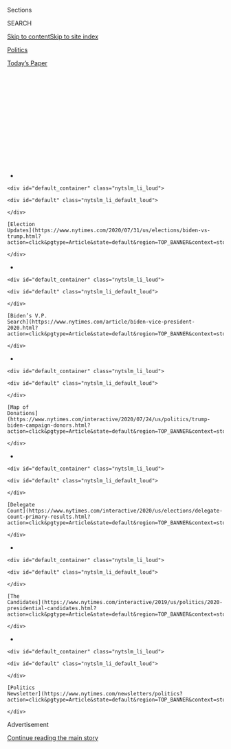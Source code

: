 <div id="app">

<div>

<div>

<div>

<div class="NYTAppHideMasthead css-1q2w90k e1suatyy0">

<div class="section css-ui9rw0 e1suatyy2">

<div class="css-eph4ug er09x8g0">

<div class="css-6n7j50">

</div>

<span class="css-1dv1kvn">Sections</span>

<div class="css-10488qs">

<span class="css-1dv1kvn">SEARCH</span>

</div>

[Skip to content](#site-content)[Skip to site
index](#site-index)

</div>

<div id="masthead-section-label" class="css-1wr3we4 eaxe0e00">

[Politics](https://www.nytimes.com/section/politics)

</div>

<div class="css-10698na e1huz5gh0">

</div>

</div>

<div id="masthead-bar-one" class="section hasLinks css-15hmgas e1csuq9d3">

<div class="css-uqyvli e1csuq9d0">

</div>

<div class="css-1uqjmks e1csuq9d1">

</div>

<div class="css-9e9ivx">

[](https://myaccount.nytimes.com/auth/login?response_type=cookie&client_id=vi)

</div>

<div class="css-1bvtpon e1csuq9d2">

[Today’s
Paper](https://www.nytimes.com/section/todayspaper)

</div>

</div>

</div>

</div>

<div data-aria-hidden="false">

<div id="site-content" data-role="main">

<div>

<div class="css-1aor85t" style="opacity:0.000000001;z-index:-1;visibility:hidden">

<div class="css-1hqnpie">

<div class="css-epjblv">

<span class="css-17xtcya">[Politics](/section/politics)</span><span class="css-x15j1o">|</span><span class="css-fwqvlz">Trump’s
Actions Rattle the Military World: ‘I Can’t Support the
Man’</span>

</div>

<div class="css-k008qs">

<div class="css-1iwv8en">

<span class="css-18z7m18"></span>

<div>

</div>

</div>

<span class="css-1n6z4y">https://nyti.ms/30Cosi6</span>

<div class="css-1705lsu">

<div class="css-4xjgmj">

<div class="css-4skfbu" data-role="toolbar" data-aria-label="Social Media Share buttons, Save button, and Comments Panel with current comment count" data-testid="share-tools">

  - 
  - 
  - 
  - 
    
    <div class="css-6n7j50">
    
    </div>

  - 

</div>

</div>

</div>

</div>

</div>

</div>

<div id="NYT_TOP_BANNER_REGION" class="css-13pd83m">

<div>

<div id="styln-elections-notifications-menu" class="section interactive-content interactive-size-medium css-1edisqu">

<div class="css-17ih8de interactive-body">

<div class="nytslm_innerContainer" data-aria-live="polite">

<div class="nytslm_title">

</div>

  - 
    
    <div id="default_container" class="nytslm_li_loud">
    
    <div id="default" class="nytslm_li_default_loud">
    
    </div>
    
    [Election
    Updates](https://www.nytimes.com/2020/07/31/us/elections/biden-vs-trump.html?action=click&pgtype=Article&state=default&region=TOP_BANNER&context=storylines_menu)
    
    </div>

  - 
    
    <div id="default_container" class="nytslm_li_loud">
    
    <div id="default" class="nytslm_li_default_loud">
    
    </div>
    
    [Biden’s V.P.
    Search](https://www.nytimes.com/article/biden-vice-president-2020.html?action=click&pgtype=Article&state=default&region=TOP_BANNER&context=storylines_menu)
    
    </div>

  - 
    
    <div id="default_container" class="nytslm_li_loud">
    
    <div id="default" class="nytslm_li_default_loud">
    
    </div>
    
    [Map of
    Donations](https://www.nytimes.com/interactive/2020/07/24/us/politics/trump-biden-campaign-donors.html?action=click&pgtype=Article&state=default&region=TOP_BANNER&context=storylines_menu)
    
    </div>

  - 
    
    <div id="default_container" class="nytslm_li_loud">
    
    <div id="default" class="nytslm_li_default_loud">
    
    </div>
    
    [Delegate
    Count](https://www.nytimes.com/interactive/2020/us/elections/delegate-count-primary-results.html?action=click&pgtype=Article&state=default&region=TOP_BANNER&context=storylines_menu)
    
    </div>

  - 
    
    <div id="default_container" class="nytslm_li_loud">
    
    <div id="default" class="nytslm_li_default_loud">
    
    </div>
    
    [The
    Candidates](https://www.nytimes.com/interactive/2019/us/politics/2020-presidential-candidates.html?action=click&pgtype=Article&state=default&region=TOP_BANNER&context=storylines_menu)
    
    </div>

  - 
    
    <div id="default_container" class="nytslm_li_loud">
    
    <div id="default" class="nytslm_li_default_loud">
    
    </div>
    
    [Politics
    Newsletter](https://www.nytimes.com/newsletters/politics?action=click&pgtype=Article&state=default&region=TOP_BANNER&context=storylines_menu)
    
    </div>

</div>

</div>

</div>

</div>

</div>

<div id="top-wrapper" class="css-1sy8kpn">

<div id="top-slug" class="css-l9onyx">

Advertisement

</div>

[Continue reading the main
story](#after-top)

<div class="ad top-wrapper" style="text-align:center;height:100%;display:block;min-height:250px">

<div id="top" class="place-ad" data-position="top" data-size-key="top">

</div>

</div>

<div id="after-top">

</div>

</div>

<div>

<div id="sponsor-wrapper" class="css-1hyfx7x">

<div id="sponsor-slug" class="css-19vbshk">

Supported by

</div>

[Continue reading the main
story](#after-sponsor)

<div id="sponsor" class="ad sponsor-wrapper" style="text-align:center;height:100%;display:block">

</div>

<div id="after-sponsor">

</div>

</div>

<div class="css-186x18t">

</div>

<div class="css-1vkm6nb ehdk2mb0">

# Trump’s Actions Rattle the Military World: ‘I Can’t Support the Man’

</div>

The president’s threat to use troops against largely peaceful
protesters, as well as other attempts to politicize the military, have
unsettled a number of current and former members and their families.

<div class="css-79elbk" data-testid="photoviewer-wrapper">

<div class="css-z3e15g" data-testid="photoviewer-wrapper-hidden">

</div>

<div class="css-1a48zt4 ehw59r15" data-testid="photoviewer-children">

![<span class="css-16f3y1r e13ogyst0" data-aria-hidden="true">Erin
Fangmann, whose husband is in the Air Force, said that she had voted
Republican all her life, but that President Trump had “hurt the
military.”</span><span class="css-cnj6d5 e1z0qqy90" itemprop="copyrightHolder"><span class="css-1ly73wi e1tej78p0">Credit...</span><span><span>Bridget
Bennett for The New York
Times</span></span></span>](https://static01.nyt.com/images/2020/06/09/us/politics/09military-vote-00/09military-vote-00-articleLarge-v2.jpg?quality=75&auto=webp&disable=upscale)

</div>

</div>

<div class="css-18e8msd">

<div class="css-vp77d3 epjyd6m0">

<div class="css-1baulvz">

By [<span class="css-1baulvz last-byline" itemprop="name">Jennifer
Steinhauer</span>](https://www.nytimes.com/by/jennifer-steinhauer)

</div>

</div>

  - 
    
    <div class="css-ld3wwf e16638kd2">
    
    June 12,
    2020
    
    </div>

  - 
    
    <div class="css-4xjgmj">
    
    <div class="css-d8bdto" data-role="toolbar" data-aria-label="Social Media Share buttons, Save button, and Comments Panel with current comment count" data-testid="share-tools">
    
      - 
      - 
      - 
      - 
        
        <div class="css-6n7j50">
        
        </div>
    
      - 
    
    </div>
    
    </div>

</div>

</div>

<div class="section meteredContent css-1r7ky0e" name="articleBody" itemprop="articleBody">

<div class="css-1fanzo5 StoryBodyCompanionColumn">

<div class="css-53u6y8">

Erin Fangmann grew up in a military family, has been married to a
captain in the Air Force for 18 years and has voted Republican all her
life, including for [Donald J.
Trump](https://www.nytimes.com/interactive/2020/us/elections/donald-trump.html).
But as with a number of other veterans, troops and military family
members who have watched the president with alarm, her support has
evaporated.

“He has hurt the military,” said Ms. Fangmann, who lives in Arizona, one
of several states in play this November with a high percentage of
veterans and active-duty service members. “Bringing in active-duty
members to the streets was a test to desensitize people to his future
use of the military for his personal benefit. I think the silent
majority among us is going to swing away.”

Since 2016, Mr. Trump has viewed veterans as a core slice of his base;
in that year’s presidential election, about [60
percent](https://www.cnn.com/election/2016/results/exit-polls/national/president)
voted for him, according to exit polls, and swing-state counties with
especially high numbers of veterans [helped him
win](https://www.washingtonpost.com/news/checkpoint/wp/2016/11/10/how-swing-state-veterans-played-a-key-role-in-donald-trump-winning-the-white-house/).
Many veterans and members of the military stuck with him even as he
attacked the Vietnam War record of Senator John McCain, disparaged
families of those killed in combat and denigrated generals whom he fired
or drove from government service. Some conservative rank-and-file
enlisted members silently agreed with Mr. Trump.

But the president’s threat last week to [use active-duty troops on
American
streets](https://www.nytimes.com/2020/06/04/us/politics/trump-military-protests.html)
against largely peaceful protesters, and his flirtation with [invoking
the 1807 Insurrection
Act](https://www.nytimes.com/article/insurrection-act.html), have
rattled the military world, from its top leaders to its youngest
veterans. If they break in significant numbers, they could carry
political weight in key battleground states like Arizona, North Carolina
and Ohio.

</div>

</div>

<div class="css-1fanzo5 StoryBodyCompanionColumn">

<div class="css-53u6y8">

“I have always been a swing voter,” said Amy Rutkowske, an Army veteran
and spouse who lives in North Carolina and is volunteering on a House
race, the first time she has ever volunteered in politics. “My
fundamental understanding is that the president is the commander in
chief and that the office demands respect. But I have never wanted a
different commander in chief more.”

Some members of the military — who are not permitted to speak about
politics publicly — and their families have been posting critically on
social media about the president and policies of his that they once
supported. Others, who have never been excited about Mr. Trump as their
commander in chief, have begun to speak out, join protests and volunteer
for progressive causes.

They say that Mr. Trump has politicized the armed forces — which pride
themselves as being above politics and discourage partisan discourse in
their ranks — and has threatened the Constitution, both of which they
deem as last
straws.

<div id="NYT_MAIN_CONTENT_1_REGION" class="css-9tf9ac">

<div>

<div id="styln-nfldraft-updates-block" class="section interactive-content interactive-size-medium css-1ftcdic">

<div class="css-17ih8de interactive-body">

<div id="styln-briefing-block" data-asset-id="">

<div class="briefing-block-header-section">

# [Latest Updates: 2020 Election](https://www.nytimes.com/2020/07/31/us/elections/biden-vs-trump.html?action=click&pgtype=Article&state=default&region=MAIN_CONTENT_1&context=storylines_live_updates)

<div class="briefing-block-ts">

Updated 2020-08-01T01:26:45.732Z

</div>

</div>

  - [Kamala Harris, a top vice-presidential contender, confronts double
    standards.](https://www.nytimes.com/2020/07/31/us/elections/biden-vs-trump.html?action=click&pgtype=Article&state=default&region=MAIN_CONTENT_1&context=storylines_live_updates#link-29fdff45)
  - [Karen Bass and Susan Rice are rising on Biden’s vice-presidential
    shortlist.](https://www.nytimes.com/2020/07/31/us/elections/biden-vs-trump.html?action=click&pgtype=Article&state=default&region=MAIN_CONTENT_1&context=storylines_live_updates#link-13ec3d9c)
  - [Trump says Russian bounties to kill U.S. troops ‘never took
    place.’](https://www.nytimes.com/2020/07/31/us/elections/biden-vs-trump.html?action=click&pgtype=Article&state=default&region=MAIN_CONTENT_1&context=storylines_live_updates#link-49e9a016)

<div class="briefing-block-footer">

<div class="briefing-block-footer-meta">

[See more
updates](https://www.nytimes.com/2020/07/31/us/elections/biden-vs-trump.html?action=click&pgtype=Article&state=default&region=MAIN_CONTENT_1&context=storylines_live_updates)

</div>

</div>

</div>

</div>

</div>

</div>

</div>

Of course, many veterans and military personnel still support Mr. Trump.
Quality recent polling on their views is scant, but some have embraced
his America-first campaign message, his focus on military spending and
his creation of a new Space Force that has been unexpectedly
well-received after initial scoffing.

In the 2018 congressional elections, when support for Democrats surged,
58 percent of military voters continued to vote for members of Mr.
Trump’s party, according to [exit
polls](https://www.cnn.com/election/2018/exit-polls). And those who do
turn away from the president now will not automatically support his
Democratic opponent, [Joseph R. Biden
Jr.](https://www.nytimes.com/interactive/2020/us/elections/joe-biden.html)

</div>

</div>

<div class="css-1fanzo5 StoryBodyCompanionColumn">

<div class="css-53u6y8">

Martin Sepulveda, a former commander in the United States Navy Reserve
who lives in Arizona, said of Mr. Trump, “I can’t support the man.” But
he added: “Am I a Biden guy? No. I don’t know what I will do. I have
been a registered Republican for years.”

But the recent
[condemnations](https://www.nytimes.com/2020/06/03/us/politics/jim-mattis-trump-protests.html)
of Mr. Trump from high-level military veterans like [Jim
Mattis](https://www.nytimes.com/2020/06/04/us/politics/murkowski-mattis-trump.html),
the former defense secretary and a retired four-star Marine Corps
general, have in some cases fortified the shifting views among military
members. “The Mattis statement has changed people in some amazing ways,”
said Chelsea Mark, a Marine veteran in Florida who works for a veteran
service organization. “I went on a veteran hike recently, and I saw
someone wearing a Donald Trump T-shirt, and that same person this week
was posting anti-police-brutality things on her Instagram.”

</div>

</div>

<div class="css-79elbk" data-testid="photoviewer-wrapper">

<div class="css-z3e15g" data-testid="photoviewer-wrapper-hidden">

</div>

<div class="css-1a48zt4 ehw59r15" data-testid="photoviewer-children">

![<span class="css-16f3y1r e13ogyst0" data-aria-hidden="true">Todd Winn,
a retired Marine, protested in front of the Utah State Capitol in Salt
Lake City on June
5.</span><span class="css-cnj6d5 e1z0qqy90" itemprop="copyrightHolder"><span class="css-1ly73wi e1tej78p0">Credit...</span><span>Rick
Bowmer/Associated
Press</span></span>](https://static01.nyt.com/images/2020/06/09/us/politics/09military-vote-01/merlin_173247672_f1f953c3-eea7-4fc5-88b1-702e36993ad4-articleLarge.jpg?quality=75&auto=webp&disable=upscale)

</div>

</div>

<div class="css-1fanzo5 StoryBodyCompanionColumn">

<div class="css-53u6y8">

On June 5, the same day [the
Marines](https://www.nytimes.com/2020/06/06/us/marines-confederate-flag-ban.html)
issued a ban on displays of the Confederate battle flag at its
installations, a retired Marine in dress uniform [stood
solo](https://nypost.com/2020/06/07/utah-retired-marine-shows-support-for-black-lives-matter/)
in front of the Utah State Capitol in support of the Black Lives Matter
movement, with black duct tape across his mouth that read, “I can’t
breathe.”

Mr. Trump’s moves to use the military against American protesters and
looters came after several months of other highly unorthodox moves by
his administration involving the military, including the
[clearing](https://www.nytimes.com/2019/11/15/us/trump-pardons.html) of
three members of the armed services accused of war crimes; the firing of
[Capt. Brett E.
Crozier](https://www.nytimes.com/2020/05/05/us/politics/coronavirus-carrier-roosevelt.html)
after he raised alarms about the coronavirus on the [aircraft
carrier](https://www.nytimes.com/2020/05/05/us/politics/coronavirus-carrier-roosevelt.html)
he commanded; the calling back of West Point students during a pandemic
so the president could address them for a graduation, [which he is set
to do on
Saturday](https://www.nytimes.com/2020/04/24/us/politics/coronavirus-trump-west-point.html);
and the [diversion of funds from military
projects](https://www.nytimes.com/2019/09/03/us/politics/pentagon-border-wall.html)
to pay for a border wall, a move that followed [the deployment of troops
to the
border](https://www.nytimes.com/2018/10/29/us/politics/border-security-troops-trump.html)
just before the 2018 midterm elections.

“This is the culmination of all those metronomic choices that have
intruded into the military chain of command and culture,” said Kori N.
Schake, the director of foreign and defense policy studies at the
American Enterprise Institute, who served as a foreign policy adviser on
Mr. McCain’s 2008 presidential campaign. “I do think it is likely to
chip away among veterans, just as I believe it will chip away at support
with Republicans more broadly.”

Mr. Trump’s ordering of the killing of a top Iranian general, which
briefly appeared to [bring the United States to the edge of war with
Iran](https://www.nytimes.com/2020/01/08/world/middleeast/us-iran-war.html)
early this year, was a
[disappointment](https://www.nytimes.com/2020/01/09/us/politics/veterans-trump-iran.html)
to the many veterans and service members who had supported him in part
for his promise to end American involvement in overseas conflicts.

</div>

</div>

<div class="css-1fanzo5 StoryBodyCompanionColumn">

<div class="css-53u6y8">

“The news of wanting to deploy the military domestically has caused a
huge sense of outrage among most families I know,” said Sarah Streyder,
the director of the Secure Families Initiative, which advocates
diplomacy-first foreign policy and works on behalf of military families.
“A lot of military families live on Facebook. Social media is very
important for this transient community.”

Numerous military spouses concurred. **** “From what I see from my
friends communicating online, spouses have grown much more vocal in
opposition to policies,” said Kate Marsh Lord, a Democrat who is married
to a member of the Air Force and lives in Virginia but votes in Ohio. “I
have seen more spouses speak out on issues of race and lack of
leadership than in my entire 15 years as a military spouse.”

</div>

</div>

<div class="css-79elbk" data-testid="photoviewer-wrapper">

<div class="css-z3e15g" data-testid="photoviewer-wrapper-hidden">

</div>

<div class="css-1a48zt4 ehw59r15" data-testid="photoviewer-children">

<div class="css-1xdhyk6 erfvjey0">

<span class="css-1ly73wi e1tej78p0">Image</span>

<div class="css-zjzyr8">

<div data-testid="lazyimage-container" style="height:290px">

</div>

</div>

</div>

<span class="css-16f3y1r e13ogyst0" data-aria-hidden="true">Kate Marsh
Lord and her children have marched and joined peaceful demonstrations in
their neighborhood in Northern Virginia.</span>

</div>

</div>

<div class="css-1fanzo5 StoryBodyCompanionColumn">

<div class="css-53u6y8">

Roughly [40
percent](https://www.pewresearch.org/fact-tank/2017/04/13/6-facts-about-the-u-s-military-and-its-changing-demographics/)
of active-duty service people and reserves are people of color,
underlining how the current moment has affected military families.

“People took offense that they were using the military to calm peaceful
protests by people of color who were out on the streets,” said Jerry
Green, who served in the Army until 1998 and now lives in Tampa. “When I
saw that whole thing unfold, for me, personally, it was awful. I was
really distraught.” Mr. Green, who is black, will not be supporting Mr.
Trump, whom he once found interesting, he said.

In North Carolina, Cal Cunningham, a Democrat and a lieutenant colonel
in the United States Army Reserve who is challenging Senator Thom
Tillis, a Republican, is working to capitalize on the military and
veteran vote in his state, where Mr. Trump recently diverted millions of
dollars for [military
installments](https://www.nytimes.com/2019/03/25/us/politics/border-wall-funding.html)
to pay for a wall at the Mexican border after Congress blocked its
funding.

“Cal’s profile as a military veteran is quite powerful in a state with
so many veterans and military members,” said Rachel Petri, a spokeswoman
for Mr. Cunningham. “Not only in communicating with them, but also with
independent and swing voters who see the military and veterans as part
of the state’s DNA.”

Other Democratic groups around the nation are also seeking leverage with
the military vote. “We believe that Trump’s support within the military,
with military families and with veterans, is soft and receding,” said
Jon Soltz, a founder of VoteVets, which has been increasingly successful
in electing Democratic veterans. “Our plan for the fall is simple: We’re
putting together the most comprehensive data-driven veteran and military
family get-out-the-vote operation the Democratic Party has ever seen,
and we will deploy it to ensure Donald Trump is a one-term president.”

Giovanni Russonello contributed
reporting.

</div>

</div>

</div>

<div>

</div>

<div>

</div>

<div id="NYT_BELOW_MAIN_CONTENT_REGION">

<div>

<div id="STLYN_guide_v1_STYLN_guide_a" class="section css-l08pwh interactive-content interactive-size-medium">

<div class="css-17ih8de interactive-body">

<div class="g-story g-freebird g-max-limit" data-preview-slug="styln-scroll-guide">

</div>

<div id="g-electionguide-id" class="g-electionguide">

<div class="g-electionguide-container">

<div class="g-electionguide-wrapper">

<div class="g-electionguide-logo">

</div>

# Our 2020 Election Guide

Updated July 31, 2020

  - 
    
    -----
    
    ## The Latest
    
      - President Trump’s assault on the Postal Service is intersecting
        with his attacks on mail-in voting. [Voting rights groups say it
        is a recipe for
        disaster.](https://www.nytimes.com/2020/07/31/us/politics/trump-usps-mail-delays.html?action=click&pgtype=Article&state=default&region=BELOW_MAIN_CONTENT&context=storylines_guide)

  - 
    
    -----
    
    ## Biden’s V.P. Search
    
      - [Here are 13
        women](https://www.nytimes.com/article/biden-vice-president-2020.html?action=click&pgtype=Article&state=default&region=BELOW_MAIN_CONTENT&context=storylines_guide)
        who have been under consideration to be Joe Biden’s running
        mate, and why each might be chosen — and might not be.

  - 
    
    -----
    
    ## Keep Up With Our Coverage
    
      - Get an
        [email](https://www.nytimes.com/newsletters/politics?action=click&pgtype=Article&state=default&region=BELOW_MAIN_CONTENT&context=storylines_guide)
        recapping the day’s news
    
    <!-- end list -->
    
      - Download our mobile app on
        [iOS](https://apps.apple.com/us/app/nytimes/id284862083?ls=1&mat_click_id=5c79ae7455014fd1bd66b5610c05b8f2-20191112-16948&referrer=mat_click_id%3D5c79ae7455014fd1bd66b5610c05b8f2-20191112-16948%26link_click_id%3D722930677036718082)
        and
        [Android](http://a.localytics.com/android?id=com.nytimes.android&referrer=utm_source%3Dother_nyt_mobile_web%26utm_medium%3DWeb%2520page%26utm_term%3DGeneral%2520Mobile%2520Page%26utm_campaign%3DNYT%2520Mobile%2520General%2520Page)
        and turn on Breaking News and Politics alerts

</div>

</div>

</div>

</div>

</div>

</div>

</div>

<div>

</div>

<div>

<div id="bottom-wrapper" class="css-1ede5it">

<div id="bottom-slug" class="css-l9onyx">

Advertisement

</div>

[Continue reading the main
story](#after-bottom)

<div id="bottom" class="ad bottom-wrapper" style="text-align:center;height:100%;display:block;min-height:90px">

</div>

<div id="after-bottom">

</div>

</div>

</div>

</div>

</div>

## Site Index

<div>

</div>

## Site Information Navigation

  - [© <span>2020</span> <span>The New York Times
    Company</span>](https://help.nytimes.com/hc/en-us/articles/115014792127-Copyright-notice)

<!-- end list -->

  - [NYTCo](https://www.nytco.com/)
  - [Contact
    Us](https://help.nytimes.com/hc/en-us/articles/115015385887-Contact-Us)
  - [Work with us](https://www.nytco.com/careers/)
  - [Advertise](https://nytmediakit.com/)
  - [T Brand Studio](http://www.tbrandstudio.com/)
  - [Your Ad
    Choices](https://www.nytimes.com/privacy/cookie-policy#how-do-i-manage-trackers)
  - [Privacy](https://www.nytimes.com/privacy)
  - [Terms of
    Service](https://help.nytimes.com/hc/en-us/articles/115014893428-Terms-of-service)
  - [Terms of
    Sale](https://help.nytimes.com/hc/en-us/articles/115014893968-Terms-of-sale)
  - [Site
    Map](https://spiderbites.nytimes.com)
  - [Help](https://help.nytimes.com/hc/en-us)
  - [Subscriptions](https://www.nytimes.com/subscription?campaignId=37WXW)

</div>

</div>

</div>

</div>
